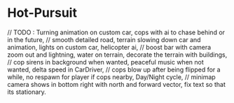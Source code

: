 # Hot-Pursuit

// TODO : Turning animation on custom car, cops with ai to chase behind or in the future,
// smooth detailed road, terrain slowing down car and animation, lights on custom car, helicopter ai,
// boost bar with camera zoom out and lightning, water on terrain, decorate the terrain with buildings,
// cop sirens in background when wanted, peaceful music when not wanted, delta speed in CarDriver,
// cops blow up after being flipped for a while, no respawn for player if cops nearby, Day/Night cycle,
// minimap camera shows in bottom right with north and forward vector, fix text so that its stationary.
